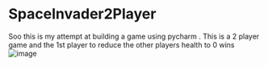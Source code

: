 # SpaceInvader2Player
Soo this is my attempt at building a game using pycharm . This is a 2 player game and the 1st player to reduce the other players health to 0 wins
![image](https://user-images.githubusercontent.com/70463282/235366896-566d780c-19fc-4c11-9d24-f3548c3905fa.png)

